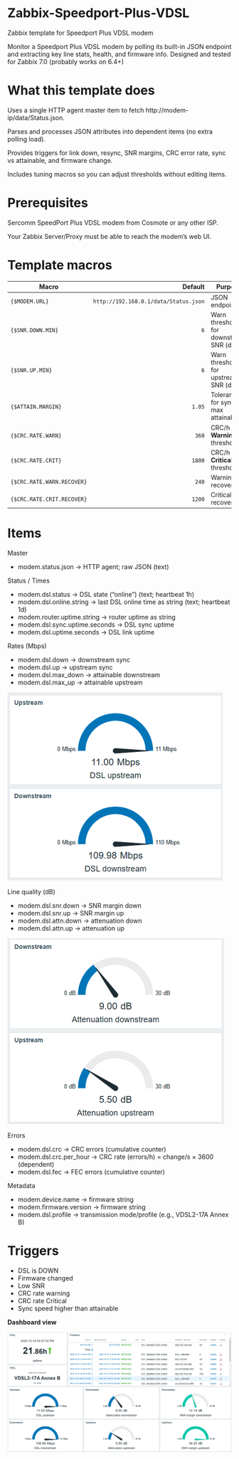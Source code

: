 # Zabbix-Speedport-Plus-VDSL
Zabbix template for Speedport Plus VDSL modem

Monitor a Speedport Plus VDSL modem by polling its built-in JSON endpoint and extracting key line stats, health, and firmware info.
Designed and tested for Zabbix 7.0 (probably works on 6.4+)

# What this template does

Uses a single HTTP agent master item to fetch http://modem-ip/data/Status.json.

Parses  and processes JSON attributes into dependent items (no extra polling load).

Provides triggers for link down, resync, SNR margins, CRC error rate, sync vs attainable, and firmware change.

Includes tuning macros so you can adjust thresholds without editing items.

# Prerequisites

Sercomm SpeedPort Plus VDSL modem from Cosmote or any other ISP.

Your Zabbix Server/Proxy must be able to reach the modem’s web UI.

# Template macros

| Macro                      |                               Default | Purpose                                                         |
| -------------------------- | ------------------------------------: | --------------------------------------------------------------- |
| `{$MODEM.URL}`             | `http://192.168.0.1/data/Status.json` | JSON endpoint                                                   |
| `{$SNR.DOWN.MIN}`          |                                   `6` | Warn threshold for downstream SNR (dB)                          |
| `{$SNR.UP.MIN}`            |                                   `6` | Warn threshold for upstream SNR (dB)                            |
| `{$ATTAIN.MARGIN}`         |                                `1.05` | Tolerance for sync > max attainable                             |
| `{$CRC.RATE.WARN}`         |                                 `360` | CRC/h **Warning** threshold                                     |
| `{$CRC.RATE.CRIT}`         |                                `1800` | CRC/h **Critical** threshold                                    |
| `{$CRC.RATE.WARN.RECOVER}` |                                 `240` | Warning recovery                                                |
| `{$CRC.RATE.CRIT.RECOVER}` |                                `1200` | Critical recovery                                               |


# Items
Master
- modem.status.json -> HTTP agent; raw JSON (text)

Status / Times
- modem.dsl.status -> DSL state (“online”) (text; heartbeat 1h)
- modem.dsl.online.string -> last DSL online time as string (text; heartbeat 1d)
- modem.router.uptime.string -> router uptime as string
- modem.dsl.sync.uptime.seconds -> DSL sync uptime
- modem.dsl.uptime.seconds -> DSL link uptime

Rates (Mbps)
- modem.dsl.down -> downstream sync
- modem.dsl.up -> upstream sync
- modem.dsl.max_down -> attainable downstream
- modem.dsl.max_up -> attainable upstream

![Bandwidth](docs/screenshots/vdsl_bandwidth.png)

Line quality (dB)
- modem.dsl.snr.down -> SNR margin down
- modem.dsl.snr.up -> SNR margin up
- modem.dsl.attn.down -> attenuation down
- modem.dsl.attn.up -> attenuation up

![Attenuation](docs/screenshots/vdsl_attenuation.png)

Errors
- modem.dsl.crc -> CRC errors (cumulative counter)
- modem.dsl.crc.per_hour -> CRC rate (errors/h) = change/s × 3600 (dependent)
- modem.dsl.fec -> FEC errors (cumulative counter)

Metadata
- modem.device.name -> firmware string
- modem.firmware.version -> firmware string
- modem.dsl.profile -> transmission mode/profile (e.g., VDSL2-17A Annex B)

# Triggers
- DSL is DOWN
- Firmware changed
- Low SNR
- CRC rate warning
- CRC rate Critical
- Sync speed higher than attainable

**Dashboard view**

![dashboard view](docs/screenshots/vdsl_dashboard.png)
